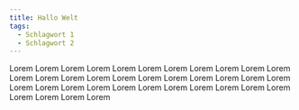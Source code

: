 ```yaml
---
title: Hallo Welt
tags:
  - Schlagwort 1
  - Schlagwort 2
---
```


Lorem Lorem Lorem Lorem Lorem Lorem Lorem Lorem Lorem Lorem Lorem Lorem Lorem Lorem Lorem Lorem Lorem Lorem Lorem Lorem Lorem Lorem Lorem Lorem Lorem Lorem Lorem Lorem Lorem Lorem Lorem Lorem Lorem Lorem Lorem Lorem Lorem
